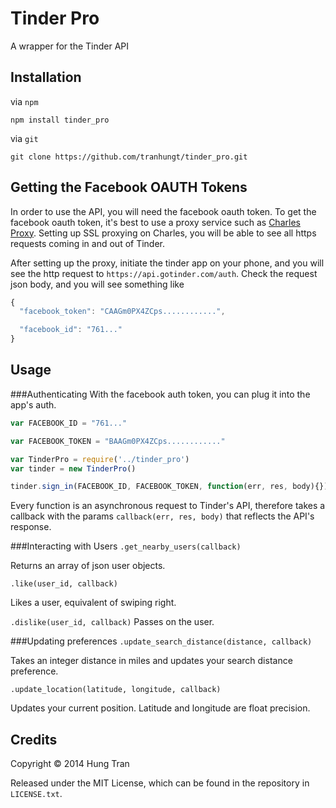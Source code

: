 Tinder Pro
==========
A wrapper for the Tinder API

Installation
------------
via `npm`

`npm install tinder_pro`

via `git`

`git clone https://github.com/tranhungt/tinder_pro.git`

Getting the Facebook OAUTH Tokens
---------------------------------
In order to use the API, you will need the facebook oauth token. To get the facebook oauth token, it's best to use a proxy service such as [Charles Proxy](http://www.charlesproxy.com/). Setting up SSL proxying on Charles, you will be able to see all https requests coming in and out of Tinder.

After setting up the proxy, initiate the tinder app on your phone, and you will see the http request to `https://api.gotinder.com/auth`. Check the request json body, and you will see something like

```javascript
{
  "facebook_token": "CAAGm0PX4ZCps............",

  "facebook_id": "761..."
}
```

Usage
-----

###Authenticating
With the facebook auth token, you can plug it into the app's auth.

```javascript
var FACEBOOK_ID = "761..."

var FACEBOOK_TOKEN = "BAAGm0PX4ZCps............"

var TinderPro = require('../tinder_pro')
var tinder = new TinderPro()

tinder.sign_in(FACEBOOK_ID, FACEBOOK_TOKEN, function(err, res, body){})
```

Every function is an asynchronous request to Tinder's API, therefore takes a callback with the params `callback(err, res, body)` that reflects the API's response.

###Interacting with Users
`.get_nearby_users(callback)`

Returns an array of json user objects.

`.like(user_id, callback)`

Likes a user, equivalent of swiping right.


`.dislike(user_id, callback)`
Passes on the user.

###Updating preferences
`.update_search_distance(distance, callback)`

Takes an integer distance in miles and updates your search distance preference.

`.update_location(latitude, longitude, callback)`

Updates your current position. Latitude and longitude are float precision.


Credits
-------
Copyright &copy; 2014 Hung Tran

Released under the MIT License, which can be found in the repository in `LICENSE.txt`.